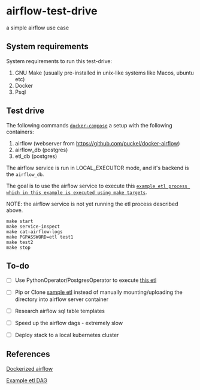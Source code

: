 # airflow-test-drive
a simple airflow use case

## System requirements
System requirements to run this test-drive: 
1. GNU Make (usually pre-installed in unix-like systems like Macos, ubuntu etc)
2. Docker
3. Psql

## Test drive
The following commands [`docker-compose`](./airflow-service.yml) a setup with the following containers:
1. airflow (webserver from https://github.com/puckel/docker-airflow)
2. airflow_db (postgres)
3. etl_db (postgres)

The airflow service is run in LOCAL_EXECUTOR mode, and it's backend is the `airflow_db`.

The goal is to use the airflow service to execute this [`example etl process which in this example is executed using make targets`](https://github.com/marwamc/etl-by-makefile#what-is-being-solved).

NOTE: the airflow service is not yet running the etl process described above.

```
make start
make service-inspect
make cat-airflow-logs
make PGPASSWORD=etl test1
make test2
make stop
```

## To-do
- [ ] Use PythonOperator/PostgresOperator to execute [this etl](./sql_dags/contract_status/Makefile)
- [ ] Pip or Clone [sample etl](https://github.com/marwamc/etl-by-makefile/tree/master/dag) 
instead of manually mounting/uploading the directory into airflow server container
- [ ] Research airflow sql table templates
- [ ] Speed up the airflow dags - extremely slow
- [ ] Deploy stack to a local kubernetes cluster


## References
[Dockerized airflow](https://github.com/puckel/docker-airflow)

[Example etl DAG](https://github.com/marwamc/etl-by-makefile/blob/master)
